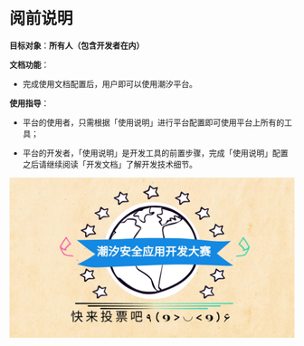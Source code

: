 # 阅前说明

**目标对象**：**所有人（包含开发者在内）**

**文档功能**：

- 完成使用文档配置后，用户即可以使用潮汐平台。

**使用指导**：

- 平台的使用者，只需根据「使用说明」进行平台配置即可使用平台上所有的工具；

- 平台的开发者，「使用说明」是开发工具的前置步骤，完成「使用说明」配置之后请继续阅读「开发文档」了解开发技术细节。

![image](../_media/test.jpg)
